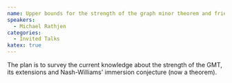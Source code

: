 ```yaml
---
name: Upper bounds for the strength of the graph minor theorem and friends.
speakers:
  - Michael Rathjen
categories:
  - Invited Talks
katex: true
---
```


The plan is to survey the current knowledge about the strength of the GMT, its
extensions and Nash-Williams' immersion conjecture (now a theorem).

